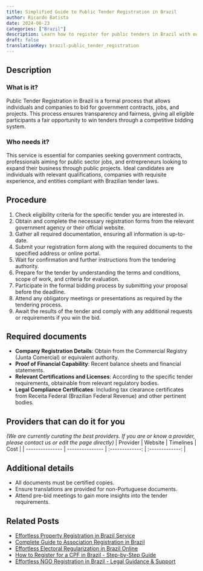 ```yaml
---
title: Simplified Guide to Public Tender Registration in Brazil
author: Ricardo Batista
date: 2024-06-23
categories: ["Brazil"]
description: Learn how to register for public tenders in Brazil with our step-by-step guide. Boost your chances of success with the right documents and procedures.
draft: false
translationKey: brazil-public_tender_registration
---
```


## Description
### What is it?
Public Tender Registration in Brazil is a formal process that allows individuals and companies to bid for government contracts, jobs, and projects. This process ensures transparency and fairness, giving all eligible participants a fair opportunity to win tenders through a competitive bidding system.

### Who needs it?
This service is essential for companies seeking government contracts, professionals aiming for public sector jobs, and entrepreneurs looking to expand their business through public projects. Ideal candidates are individuals with relevant qualifications, companies with requisite experience, and entities compliant with Brazilian tender laws.

## Procedure

1. Check eligibility criteria for the specific tender you are interested in.
2. Obtain and complete the necessary registration forms from the relevant government agency or their official website.
3. Gather all required documentation, ensuring all information is up-to-date.
4. Submit your registration form along with the required documents to the specified address or online portal.
5. Wait for confirmation and further instructions from the tendering authority.
6. Prepare for the tender by understanding the terms and conditions, scope of work, and criteria for evaluation.
7. Participate in the formal bidding process by submitting your proposal before the deadline.
8. Attend any obligatory meetings or presentations as required by the tendering process.
9. Await the results of the tender and comply with any additional requests or requirements if you win the bid.


## Required documents

- **Company Registration Details**: Obtain from the Commercial Registry (Junta Comercial) or equivalent authority.
- **Proof of Financial Capability**: Recent balance sheets and financial statements.
- **Relevant Certifications and Licenses**: According to the specific tender requirements, obtainable from relevant regulatory bodies.
- **Legal Compliance Certificates**: Including tax clearance certificates from Receita Federal (Brazilian Federal Revenue) and other pertinent bodies.


## Providers that can do it for you
_(We are currently curating the best providers. If you are or know a provider, please contact us or edit the page directly)_
| Provider        |     Website     |     Timelines    |       Cost      |
| --------------- | --------------- |  :-------------: | :-------------: |

## Additional details

- All documents must be certified copies.
- Ensure translations are provided for non-Portuguese documents.
- Attend pre-bid meetings to gain more insights into the tender requirements.

## Related Posts

- [Effortless Property Registration in Brazil Service](https://tramitit.com/english/guides/brazil/property_registration/)
- [Complete Guide to Association Registration in Brazil](https://tramitit.com/english/guides/brazil/association_registration/)
- [Effortless Electoral Regularization in Brazil Online](https://tramitit.com/english/guides/brazil/electoral_regularization/)
- [How to Register for a CPF in Brazil - Step-by-Step Guide](https://tramitit.com/english/guides/brazil/cpf_registration/)
- [Effortless NGO Registration in Brazil - Legal Guidance & Support](https://tramitit.com/english/guides/brazil/ngo_registration/)